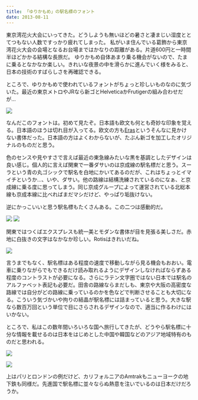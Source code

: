 ```yaml
---
title: 「ゆりかもめ」の駅名標のフォント
date: 2013-08-11
---
```


東京湾花火大会にいってきた。どうしようも無いほどの暑さと凄まじい湿度ととてつもない人数ですっかり疲れてしまった。
私がいま住んでいる葛飾から東京湾花火大会の会場となるお台場まではかなりの距離がある。片道600円と一時間半ほどかかる結構な長旅だ。
ゆりかもめ自体あまり乗る機会がないので、たまに乗るとなかなか楽しい。きれいな夜景の中を滑らかに進んでいく様をみると、日本の技術のすばらしさを再確認できる。

ところで、ゆりかもめで使われているフォントがちょっと珍しいものなのに気づいた。最近の東京メトロやJRなら新ゴとHelveticaかFrutigerの組み合わせだが…

![](https://img.xar.sh/17191587609_13afd2ff7e_b.jpg)

なんだこのフォントは。初めて見たぞ。日本語も欧文も何とも奇妙な印象を覚える。日本語のほうは切れ目が入ってる。欧文の方も[Eras](http://en.wikipedia.org/wiki/Eras)というそんなに見かけない書体だった。日本語の方はよくわからないが、たぶん新ゴを加工したオリジナルのものだと思う。

色のセンスや見やすさで言えば最近の東急線みたいな黒を基調としたデザインは良い感じ。個人的に言えば関東で一番ダサいのは京成線の駅名標だと思う。スーラという青の丸ゴシックで駅名を白地にかいてあるのだが、これはちょっとイマイチというか…、いや、ダサい。他の路線は結構洗練されているのになぁ、と京成線に乗る度に思ってしまう。同じ京成グループによって運営されている北総本線も京成本線に比べればまだマシだけど、やっぱり垢抜けない。

逆にかっこいいと思う駅名標もたくさんある。この二つは感動的だ。

![](https://upload.wikimedia.org/wikipedia/commons/thumb/f/fe/Name_from_Yodo_Station_Keihan_IMG_2690_20130428.JPG/1024px-Name_from_Yodo_Station_Keihan_IMG_2690_20130428.JPG)
![](https://upload.wikimedia.org/wikipedia/commons/thumb/9/92/Name_from_Hanshin_Iwaya_IMG_0852_20130120.JPG/1024px-Name_from_Hanshin_Iwaya_IMG_0852_20130120.JPG)

関東ではつくばエクスプレスも統一美とモダンな書体が目を見張る美しさだ。赤地に白抜きの文字はなかなか珍しい。Rotisはきれいだね。

![](https://upload.wikimedia.org/wikipedia/commons/3/30/Nagareyama-Sentral_Park.jpg)

言うまでもなく、駅名標はある程度の速度で移動しながら見る機会もおおい。電車に乗りながらでもできるだけ読み取れるようにデザインしなければならずある程度のコントラストが必要になる。さらにラテン文字圏ではない日本では駅名のアルファベット表記も必要だ。田舎の路線ならまだしも、東京や大阪の高密度な路線では自分がどの路線に乗っているのかを色などで判断させることも大切になる。こういう気づかいや拘りの結晶が駅名標には詰まっていると思う。大きな駅なら数百万回という単位で目にさらされるデザインなので、適当に作るわけにはいかない。

ところで、私はこの数年間いろいろな国へ旅行してきたが、どうやら駅名標に十分な情報を載せるのは日本をはじめとした中国や韓国などのアジア地域特有のものだと思われる。

![](https://source.unsplash.com/CKt1vxu4v0s/1600x900)

![](https://upload.wikimedia.org/wikipedia/commons/thumb/1/19/Stanmore_tube_station_4.jpg/768px-Stanmore_tube_station_4.jpg)

上はパリとロンドンの例だけど、カリフォルニアのAmtrakもニューヨークの地下鉄も同様だ。先進国で駅名標に並々ならぬ熱意を注いでいるのは日本だけだろうか。
